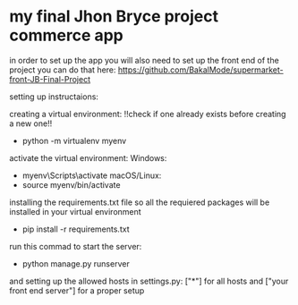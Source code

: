 # my final Jhon Bryce project commerce app

in order to set up the app you will also need to set up the front end of the project
you can do that here: https://github.com/BakalMode/supermarket-front-JB-Final-Project


setting up instructaions:

creating a virtual environment:
!!check if one already exists before creating a new one!!
- python -m virtualenv myenv

activate the virtual environment:
Windows:
- myenv\Scripts\activate
macOS/Linux:
- source myenv/bin/activate

installing the requirements.txt file so all the requiered packages will be installed in your virtual environment
- pip install -r requirements.txt

run this commad to start the server:
- python manage.py runserver

and setting up the allowed hosts in settings.py:
["*"] for all hosts and ["your front end server"] for a proper setup

